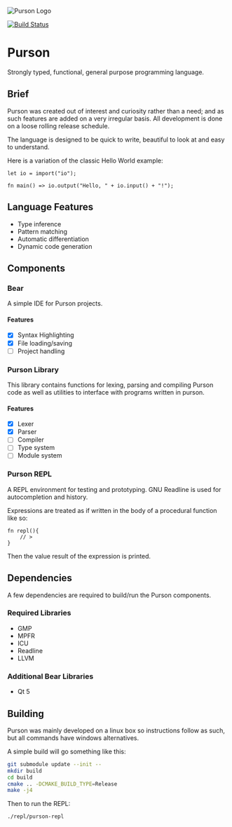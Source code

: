 ![Purson 
Logo](https://image.ibb.co/ng9iGo/purson_Lion_Red_Very_Small.png)

[![Build Status](https://travis-ci.com/RamblingMadMan/purson-lang.svg?branch=master)](https://travis-ci.com/RamblingMadMan/purson-lang)

# Purson
Strongly typed, functional, general purpose programming language.

## Brief
Purson was created out of interest and curiosity rather than a need; and as such 
features are added on a very irregular basis. All development is done on a loose
rolling release schedule.

The language is designed to be quick to write, beautiful to look at and easy to understand.

Here is a variation of the classic Hello World example:

```
let io = import("io");

fn main() => io.output("Hello, " + io.input() + "!");
```

## Language Features

- Type inference
- Pattern matching
- Automatic differentiation
- Dynamic code generation

## Components

### Bear
A simple IDE for Purson projects.

#### Features

- [X] Syntax Highlighting 
- [X] File loading/saving
- [ ] Project handling

### Purson Library
This library contains functions for lexing, parsing and compiling Purson code as well as utilities to interface with programs written in purson.

#### Features

- [X] Lexer
- [X] Parser
- [ ] Compiler
- [ ] Type system
- [ ] Module system

### Purson REPL
A REPL environment for testing and prototyping. GNU Readline is used for 
autocompletion and history.
  
Expressions are treated as if written in the body of a procedural function like so:

```
fn repl(){
	// > 
}
```

Then the value result of the expression is printed.

## Dependencies

A few dependencies are required to build/run the Purson components.

### Required Libraries

* GMP
* MPFR
* ICU
* Readline
* LLVM

### Additional Bear Libraries

* Qt 5

## Building

Purson was mainly developed on a linux box so instructions follow as such, but all commands have windows alternatives.

A simple build will go something like this:

```bash
git submodule update --init --
mkdir build
cd build
cmake .. -DCMAKE_BUILD_TYPE=Release
make -j4
```

Then to run the REPL:
```bash
./repl/purson-repl
```

